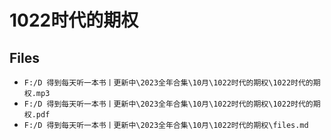 # 1022时代的期权

## Files

- `F:/D 得到每天听一本书丨更新中\2023全年合集\10月\1022时代的期权\1022时代的期权.mp3`
- `F:/D 得到每天听一本书丨更新中\2023全年合集\10月\1022时代的期权\1022时代的期权.pdf`
- `F:/D 得到每天听一本书丨更新中\2023全年合集\10月\1022时代的期权\files.md`
